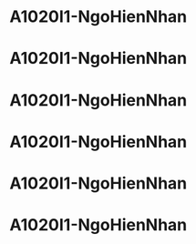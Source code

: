 # A1020I1-NgoHienNhan
# A1020I1-NgoHienNhan
# A1020I1-NgoHienNhan
# A1020I1-NgoHienNhan
# A1020I1-NgoHienNhan
# A1020I1-NgoHienNhan
